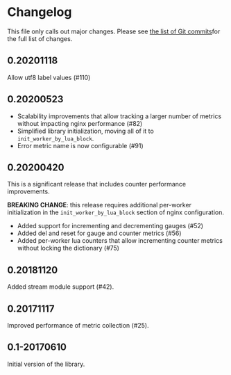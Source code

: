 # Changelog

This file only calls out major changes. Please see [the list of Git commits](
https://github.com/knyar/nginx-lua-prometheus/commits/master)for the full list
of changes.

## 0.20201118

Allow utf8 label values (#110)

## 0.20200523

- Scalability improvements that allow tracking a larger number of metrics
  without impacting nginx performance (#82)
- Simplified library initialization, moving all of it to `init_worker_by_lua_block`.
- Error metric name is now configurable (#91)

## 0.20200420

This is a significant release that includes counter performance improvements.

**BREAKING CHANGE**: this release requires additional per-worker initialization
in the `init_worker_by_lua_block` section of nginx configuration.

- Added support for incrementing and decrementing gauges (#52)
- Added del and reset for gauge and counter metrics (#56)
- Added per-worker lua counters that allow incrementing counter metrics
  without locking the dictionary (#75)

## 0.20181120

Added stream module support (#42).

## 0.20171117

Improved performance of metric collection (#25).

## 0.1-20170610

Initial version of the library.
